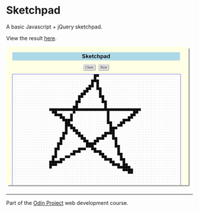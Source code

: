 # Sketchpad
A basic Javascript + jQuery sketchpad.

View the result [here](https://htmlpreview.github.io/?https://github.com/mtran45/sketchpad/blob/master/index.html).

[![Card layout dialog](img/thumbnail.png)](img/screenshot.png)

---

Part of the [Odin Project](http://www.theodinproject.com/web-development-101/javascript-and-jquery) web development course.
